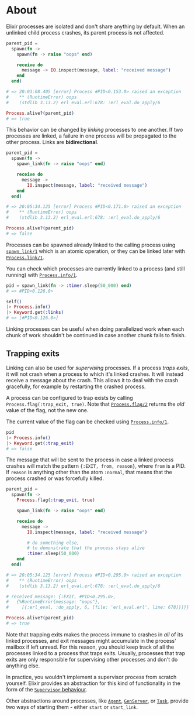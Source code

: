 # About

Elixir processes are isolated and don't share anything by default. When an unlinked child process crashes, its parent process is not affected.

```elixir
parent_pid =
  spawn(fn ->
    spawn(fn -> raise "oops" end)

    receive do
      message -> IO.inspect(message, label: "received message")
    end
  end)

# => 20:03:08.405 [error] Process #PID<0.153.0> raised an exception
#    ** (RuntimeError) oops
#    (stdlib 3.13.2) erl_eval.erl:678: :erl_eval.do_apply/6

Process.alive?(parent_pid)
# => true
```

This behavior can be changed by _linking_ processes to one another. If two processes are linked, a failure in one process will be propagated to the other process. Links are **bidirectional**.

```elixir
parent_pid =
  spawn(fn ->
    spawn_link(fn -> raise "oops" end)

    receive do
      message ->
        IO.inspect(message, label: "received message")
    end
  end)

# => 20:05:34.125 [error] Process #PID<0.171.0> raised an exception
#    ** (RuntimeError) oops
#    (stdlib 3.13.2) erl_eval.erl:678: :erl_eval.do_apply/6

Process.alive?(parent_pid)
# => false
```

Processes can be spawned already linked to the calling process using [`spawn_link/1`][spawn-link] which is an atomic operation, or they can be linked later with [`Process.link/1`][process-link].

You can check which processes are currently linked to a process (and still running) with [`Process.info/1`][process-info].

```elixir
pid = spawn_link(fn -> :timer.sleep(50_000) end)
# => #PID<0.126.0>

self()
|> Process.info()
|> Keyword.get(:links)
# => [#PID<0.126.0>]
```

Linking processes can be useful when doing parallelized work when each chunk of work shouldn't be continued in case another chunk fails to finish.

## Trapping exits

Linking can also be used for _supervising_ processes. If a process _traps exits_, it will not crash when a process to which it's linked crashes. It will instead receive a message about the crash. This allows it to deal with the crash gracefully, for example by restarting the crashed process.

A process can be configured to trap exists by calling `Process.flag(:trap_exit, true)`. Note that [`Process.flag/2`][process-flag] returns the _old_ value of the flag, not the new one.

The current value of the flag can be checked using [`Process.info/1`][process-info].

```elixir
pid
|> Process.info()
|> Keyword.get(:trap_exit)
# => false
```

The message that will be sent to the process in case a linked process crashes will match the pattern `{:EXIT, from, reason}`, where `from` is a PID. If `reason` is anything other than the atom `:normal`, that means that the process crashed or was forcefully killed.

```elixir
parent_pid =
  spawn(fn ->
    Process.flag(:trap_exit, true)

    spawn_link(fn -> raise "oops" end)

    receive do
      message ->
        IO.inspect(message, label: "received message")

        # do something else,
        # to demonstrate that the process stays alive
        :timer.sleep(50_000)
    end
  end)

# => 20:05:34.125 [error] Process #PID<0.295.0> raised an exception
#    ** (RuntimeError) oops
#    (stdlib 3.13.2) erl_eval.erl:678: :erl_eval.do_apply/6

# received message: {:EXIT, #PID<0.295.0>,
#   {%RuntimeError{message: "oops"},
#     [{:erl_eval, :do_apply, 6, [file: 'erl_eval.erl', line: 678]}]}}

Process.alive?(parent_pid)
# => true
```

Note that trapping exits makes the process immune to crashes in _all_ of its linked processes, and exit messages might accumulate in the process' mailbox if left unread. For this reason, you should keep track of all the processes linked to a process that traps exits. Usually, processes that trap exits are only responsible for supervising other processes and don't do anything else.

In practice, you wouldn't implement a supervisor process from scratch yourself. Elixir provides an abstraction for this kind of functionality in the form of the [`Supervisor` behaviour][supervisor].

Other abstractions around processes, like [`Agent`][agent], [`GenServer`][genserver], or [`Task`][task], provide two ways of starting them - either `start` or `start_link`.

[proces-exit]: https://hexdocs.pm/elixir/Process.html#exit/2
[process-flag]: https://hexdocs.pm/elixir/Process.html#flag/2
[process-link]: https://hexdocs.pm/elixir/Process.html#link/1
[process-info]: https://hexdocs.pm/elixir/Process.html#info/1
[supervisor]: https://hexdocs.pm/elixir/Supervisor.html
[agent]: https://hexdocs.pm/elixir/Agent.html
[genserver]: https://hexdocs.pm/elixir/GenServer.html
[task]: https://hexdocs.pm/elixir/Task.html
[spawn-link]: https://hexdocs.pm/elixir/Kernel.html#spawn_link/1

